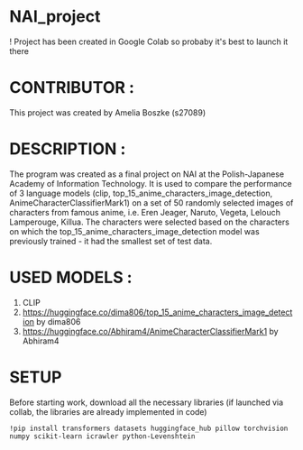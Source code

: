 # NAI_project

! Project has been created in Google Colab so probaby it's best to launch it there 

# CONTRIBUTOR :
This project was created by Amelia Boszke (s27089)

# DESCRIPTION :
The program was created as a final project on NAI at the Polish-Japanese Academy of Information Technology. It is used to compare the performance of 3 language models (clip, top_15_anime_characters_image_detection, AnimeCharacterClassifierMark1) on a set of 50 randomly selected images of characters from famous anime, i.e. Eren Jeager, Naruto, Vegeta, Lelouch Lamperouge, Killua. The characters were selected based on the characters on which the top_15_anime_characters_image_detection model was previously trained - it had the smallest set of test data.

# USED MODELS :

1. CLIP
2. https://huggingface.co/dima806/top_15_anime_characters_image_detection by dima806
3. https://huggingface.co/Abhiram4/AnimeCharacterClassifierMark1 by Abhiram4

# SETUP 
Before starting work, download all the necessary libraries (if launched via collab, the libraries are already implemented in code) 

```!pip install transformers datasets huggingface_hub pillow torchvision numpy scikit-learn icrawler python-Levenshtein```

